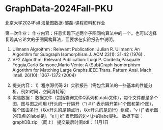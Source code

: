 # GraphData-2024Fall-PKU
北京大学2024Fall 海量图数据-邹磊-课程资料和作业

第一次作业：
作业内容：任意实现下述两个子图同构算法中的一个。也可以选择复现其它论文的子图同构算法，但要求在实验报告中说明。
1) Ullmann Algroithm : 
    Relevant Publication:
    Julian R. Ullmann: An Algorithm for Subgraph Isomorphism.J. ACM 23(1): 31-42 (1976) .
2)  VF2 Algorithm:
    Relevant Publication:
    Luigi P. Cordella,Pasquale Foggia,Carlo Sansone,Mario Vento: A (Sub)Graph Isomorphism Algorithm for Matching Large Graphs.IEEE Trans. Pattern Anal. Mach. Intell. 26(10): 1367-1372 (2004)  
2. 提交内容：
1）程序源代码
2）实验报告（需包含算法的一些基本的性能分析，例如时间，空间消耗等）
3. 实验数据：
数据文件（包括查询文件Q系列和.data文件），每个文件都是多个图，图与图之间用 t开头的一行隔开（“t # i” 表示隔开第i-1个图和第i个图），每个图由多行（以v开头的是顶点行，以e开头的是边行）组成，“v i j” 表示图的顶点i的label是j，“e i j k” 表示图的边<i,j>的label是k。
数据下载： graphDB.zip （同上）
提交最后时间ddl： 11月1日